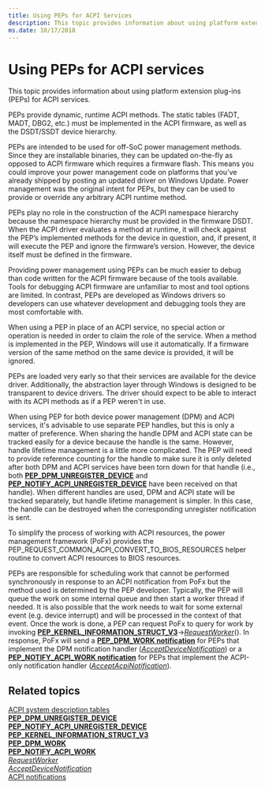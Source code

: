 ```yaml
---
title: Using PEPs for ACPI Services
description: This topic provides information about using platform extension plug-ins (PEPs) for ACPI services.
ms.date: 10/17/2018
---
```


# Using PEPs for ACPI services


This topic provides information about using platform extension plug-ins (PEPs) for ACPI services.

PEPs provide dynamic, runtime ACPI methods. The static tables (FADT, MADT, DBG2, etc.) must be implemented in the ACPI firmware, as well as the DSDT/SSDT device hierarchy.

PEPs are intended to be used for off-SoC power management methods. Since they are installable binaries, they can be updated on-the-fly as opposed to ACPI firmware which requires a firmware flash. This means you could improve your power management code on platforms that you’ve already shipped by posting an updated driver on Windows Update. Power management was the original intent for PEPs, but they can be used to provide or override any arbitrary ACPI runtime method.

PEPs play no role in the construction of the ACPI namespace hierarchy because the namespace hierarchy must be provided in the firmware DSDT. When the ACPI driver evaluates a method at runtime, it will check against the PEP’s implemented methods for the device in question, and, if present, it will execute the PEP and ignore the firmware’s version. However, the device itself must be defined in the firmware.

Providing power management using PEPs can be much easier to debug than code written for the ACPI firmware because of the tools available. Tools for debugging ACPI firmware are unfamiliar to most and tool options are limited. In contrast, PEPs are developed as Windows drivers so developers can use whatever development and debugging tools they are most comfortable with.

When using a PEP in place of an ACPI service, no special action or operation is needed in order to claim the role of the service. When a method is implemented in the PEP, Windows will use it automatically. If a firmware version of the same method on the same device is provided, it will be ignored.

PEPs are loaded very early so that their services are available for the device driver. Additionally, the abstraction layer through Windows is designed to be transparent to device drivers. The driver should expect to be able to interact with its ACPI methods as if a PEP weren't in use.

When using PEP for both device power management (DPM) and ACPI services, it's advisable to use separate PEP handles, but this is only a matter of preference. When sharing the handle DPM and ACPI state can be tracked easily for a device because the handle is the same. However, handle lifetime management is a little more complicated. The PEP will need to provide reference counting for the handle to make sure it is only deleted after both DPM and ACPI services have been torn down for that handle (i.e., both [**PEP\_DPM\_UNREGISTER\_DEVICE**](/windows-hardware/drivers/ddi/index) and [**PEP\_NOTIFY\_ACPI\_UNREGISTER\_DEVICE**](/windows-hardware/drivers/ddi/index) have been received on that handle). When different handles are used, DPM and ACPI state will be tracked separately, but handle lifetime management is simpler. In this case, the handle can be destroyed when the corresponding unregister notification is sent.

To simplify the process of working with ACPI resources, the power management framework (PoFx) provides the PEP\_REQUEST\_COMMON\_ACPI\_CONVERT\_TO\_BIOS\_RESOURCES helper routine to convert ACPI resources to BIOS resources.

PEPs are responsible for scheduling work that cannot be performed synchronously in response to an ACPI notification from PoFx but the method used is determined by the PEP developer. Typically, the PEP will queue the work on some internal queue and then start a worker thread if needed. It is also possible that the work needs to wait for some external event (e.g. device interrupt) and will be processed in the context of that event. Once the work is done, a PEP can request PoFx to query for work by invoking [**PEP\_KERNEL\_INFORMATION\_STRUCT\_V3**](/windows-hardware/drivers/ddi/pepfx/ns-pepfx-_pep_kernel_information_struct_v3)-&gt;[*RequestWorker*](/windows-hardware/drivers/ddi/pepfx/nc-pepfx-pofxcallbackrequestworker)(). In response, PoFx will send a [**PEP\_DPM\_WORK notification**](/windows-hardware/drivers/ddi/index) for PEPs that implement the DPM notification handler ([*AcceptDeviceNotification*](/windows-hardware/drivers/ddi/pepfx/nc-pepfx-pepcallbacknotifydpm)) or a [**PEP\_NOTIFY\_ACPI\_WORK notification**](/windows-hardware/drivers/ddi/index) for PEPs that implement the ACPI-only notification handler ([*AcceptAcpiNotification*](/windows-hardware/drivers/ddi/pepfx/nc-pepfx-pepcallbacknotifyacpi)).

## Related topics
[ACPI system description tables](../bringup/acpi-system-description-tables.md)  
[**PEP\_DPM\_UNREGISTER\_DEVICE**](/windows-hardware/drivers/ddi/index)  
[**PEP\_NOTIFY\_ACPI\_UNREGISTER\_DEVICE**](/windows-hardware/drivers/ddi/index)  
[**PEP\_KERNEL\_INFORMATION\_STRUCT\_V3**](/windows-hardware/drivers/ddi/pepfx/ns-pepfx-_pep_kernel_information_struct_v3)  
[**PEP\_DPM\_WORK**](/windows-hardware/drivers/ddi/index)  
[**PEP\_NOTIFY\_ACPI\_WORK**](/windows-hardware/drivers/ddi/index)  
[*RequestWorker*](/windows-hardware/drivers/ddi/pepfx/nc-pepfx-pofxcallbackrequestworker)  
[*AcceptDeviceNotification*](/windows-hardware/drivers/ddi/pepfx/nc-pepfx-pepcallbacknotifydpm)  
[ACPI notifications](/windows-hardware/drivers/ddi/_acpi)
